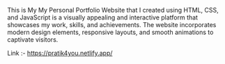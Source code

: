 This is My My Personal Portfolio Website that I created using HTML, CSS, and JavaScript is a visually appealing and interactive platform that showcases my work, skills, and achievements. The website incorporates modern design elements, responsive layouts, and smooth animations to captivate visitors.


Link :- https://pratik4you.netlify.app/

